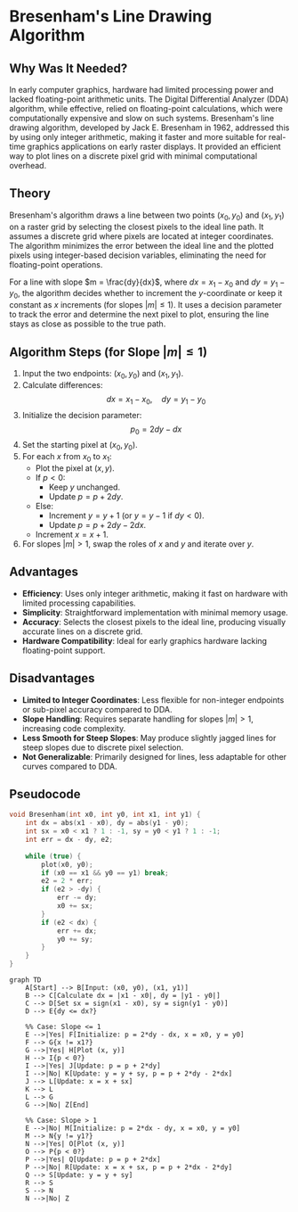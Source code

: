 # Bresenham's Line Drawing Algorithm

## Why Was It Needed?

In early computer graphics, hardware had limited processing power and lacked floating-point arithmetic units. The Digital Differential Analyzer (DDA) algorithm, while effective, relied on floating-point calculations, which were computationally expensive and slow on such systems. Bresenham's line drawing algorithm, developed by Jack E. Bresenham in 1962, addressed this by using only integer arithmetic, making it faster and more suitable for real-time graphics applications on early raster displays. It provided an efficient way to plot lines on a discrete pixel grid with minimal computational overhead.

## Theory

Bresenham's algorithm draws a line between two points $(x_0, y_0)$ and $(x_1, y_1)$ on a raster grid by selecting the closest pixels to the ideal line path. It assumes a discrete grid where pixels are located at integer coordinates. The algorithm minimizes the error between the ideal line and the plotted pixels using integer-based decision variables, eliminating the need for floating-point operations.

For a line with slope $m = \frac{dy}{dx}$, where $dx = x_1 - x_0$ and $dy = y_1 - y_0$, the algorithm decides whether to increment the $y$-coordinate or keep it constant as $x$ increments (for slopes $|m| \leq 1$). It uses a decision parameter to track the error and determine the next pixel to plot, ensuring the line stays as close as possible to the true path.

## Algorithm Steps (for Slope $|m| \leq 1$)

1. Input the two endpoints: $(x_0, y_0)$ and $(x_1, y_1)$.
2. Calculate differences:  
    $$dx = x_1 - x_0, \quad dy = y_1 - y_0$$
3. Initialize the decision parameter:  
    $$p_0 = 2dy - dx$$
4. Set the starting pixel at $(x_0, y_0)$.
5. For each $x$ from $x_0$ to $x_1$:
    - Plot the pixel at $(x, y)$.
    - If $p < 0$:
        - Keep $y$ unchanged.
        - Update $p = p + 2dy$.
    - Else:
        - Increment $y = y + 1$ (or $y = y - 1$ if $dy < 0$).
        - Update $p = p + 2dy - 2dx$.
    - Increment $x = x + 1$.
6. For slopes $|m| > 1$, swap the roles of $x$ and $y$ and iterate over $y$.

## Advantages

- **Efficiency**: Uses only integer arithmetic, making it fast on hardware with limited processing capabilities.
- **Simplicity**: Straightforward implementation with minimal memory usage.
- **Accuracy**: Selects the closest pixels to the ideal line, producing visually accurate lines on a discrete grid.
- **Hardware Compatibility**: Ideal for early graphics hardware lacking floating-point support.

## Disadvantages

- **Limited to Integer Coordinates**: Less flexible for non-integer endpoints or sub-pixel accuracy compared to DDA.
- **Slope Handling**: Requires separate handling for slopes $|m| > 1$, increasing code complexity.
- **Less Smooth for Steep Slopes**: May produce slightly jagged lines for steep slopes due to discrete pixel selection.
- **Not Generalizable**: Primarily designed for lines, less adaptable for other curves compared to DDA.

## Pseudocode

```c
void Bresenham(int x0, int y0, int x1, int y1) {
    int dx = abs(x1 - x0), dy = abs(y1 - y0);
    int sx = x0 < x1 ? 1 : -1, sy = y0 < y1 ? 1 : -1;
    int err = dx - dy, e2;
    
    while (true) {
        plot(x0, y0);
        if (x0 == x1 && y0 == y1) break;
        e2 = 2 * err;
        if (e2 > -dy) {
            err -= dy;
            x0 += sx;
        }
        if (e2 < dx) {
            err += dx;
            y0 += sy;
        }
    }
}
```

```mermaid
graph TD
    A[Start] --> B[Input: (x0, y0), (x1, y1)]
    B --> C[Calculate dx = |x1 - x0|, dy = |y1 - y0|]
    C --> D[Set sx = sign(x1 - x0), sy = sign(y1 - y0)]
    D --> E{dy <= dx?}

    %% Case: Slope <= 1
    E -->|Yes| F[Initialize: p = 2*dy - dx, x = x0, y = y0]
    F --> G{x != x1?}
    G -->|Yes| H[Plot (x, y)]
    H --> I{p < 0?}
    I -->|Yes| J[Update: p = p + 2*dy]
    I -->|No| K[Update: y = y + sy, p = p + 2*dy - 2*dx]
    J --> L[Update: x = x + sx]
    K --> L
    L --> G
    G -->|No| Z[End]

    %% Case: Slope > 1
    E -->|No| M[Initialize: p = 2*dx - dy, x = x0, y = y0]
    M --> N{y != y1?}
    N -->|Yes| O[Plot (x, y)]
    O --> P{p < 0?}
    P -->|Yes| Q[Update: p = p + 2*dx]
    P -->|No| R[Update: x = x + sx, p = p + 2*dx - 2*dy]
    Q --> S[Update: y = y + sy]
    R --> S
    S --> N
    N -->|No| Z

```